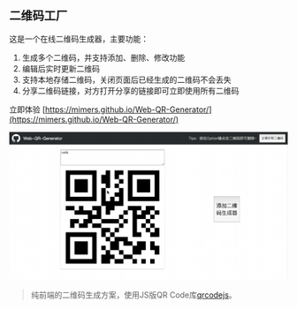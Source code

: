 二维码工厂
-----
这是一个在线二维码生成器，主要功能：
1. 生成多个二维码，并支持添加、删除、修改功能
2. 编辑后实时更新二维码
3. 支持本地存储二维码，关闭页面后已经生成的二维码不会丢失
4. 分享二维码链接，对方打开分享的链接即可立即使用所有二维码

立即体验 [https://mimers.github.io/Web-QR-Generator/](https://mimers.github.io/Web-QR-Generator/)

![demo](./qr-generator-capture.gif)

> 纯前端的二维码生成方案，使用JS版QR Code库[qrcodejs](https://github.com/davidshimjs/qrcodejs)。
